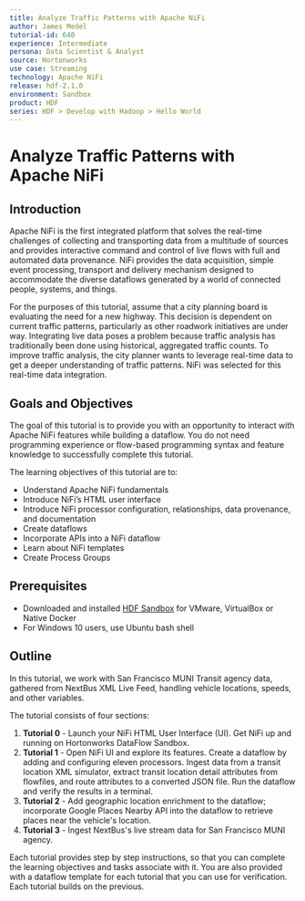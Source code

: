 ```yaml
---
title: Analyze Traffic Patterns with Apache NiFi
author: James Medel
tutorial-id: 640
experience: Intermediate
persona: Data Scientist & Analyst
source: Hortonworks
use case: Streaming
technology: Apache NiFi
release: hdf-2.1.0
environment: Sandbox
product: HDF
series: HDF > Develop with Hadoop > Hello World
---
```



# Analyze Traffic Patterns with Apache NiFi

## Introduction

Apache NiFi is the first integrated platform that solves the real-time challenges of collecting and transporting data from a multitude of sources and provides interactive command and control of live flows with full and automated data provenance. NiFi provides the data acquisition, simple event processing, transport and delivery mechanism designed to accommodate the diverse dataflows generated by a world of connected people, systems, and things.

For the purposes of this tutorial, assume that a city planning board is evaluating the need for a new highway.  This decision is dependent on current traffic patterns, particularly as other roadwork initiatives are under way. Integrating live data poses a problem because traffic analysis has traditionally been done using historical, aggregated traffic counts.  To improve traffic analysis, the city planner wants to leverage real-time data to get a deeper understanding of traffic patterns.  NiFi was selected for this real-time data integration.

## Goals and Objectives

The goal of this tutorial is to provide you with an opportunity to interact with Apache NiFi features while building a dataflow. You do not need programming experience or flow-based programming syntax and feature knowledge to successfully complete this tutorial.

The learning objectives of this tutorial are to:
- Understand Apache NiFi fundamentals
- Introduce NiFi’s HTML user interface
- Introduce NiFi processor configuration, relationships, data provenance, and documentation
- Create dataflows
- Incorporate APIs into a NiFi dataflow
- Learn about NiFi templates
- Create Process Groups

## Prerequisites

- Downloaded and installed [HDF Sandbox](https://hortonworks.com/products/sandbox/) for VMware, VirtualBox or Native Docker
- For Windows 10 users, use Ubuntu bash shell

## Outline

In this tutorial, we work with San Francisco MUNI Transit agency data, gathered from NextBus XML Live Feed, handling vehicle locations, speeds, and other variables.

The tutorial consists of four sections:

1. **Tutorial 0** - Launch your NiFi HTML User Interface (UI). Get NiFi up and running on Hortonworks DataFlow Sandbox.
2. **Tutorial 1** - Open NiFi UI and explore its features. Create a dataflow by adding and configuring eleven processors. Ingest data from a transit location XML simulator, extract transit location detail attributes from flowfiles, and route attributes to a converted JSON file. Run the dataflow and verify the results in a terminal.
3. **Tutorial 2** - Add geographic location enrichment to the dataflow; incorporate Google Places Nearby API into the dataflow to retrieve places near the vehicle's location.
4. **Tutorial 3** - Ingest NextBus's live stream data for San Francisco MUNI agency.

Each tutorial provides step by step instructions, so that you can complete the learning objectives and tasks associate with it. You are also provided with a dataflow template for each tutorial that you can use for verification. Each tutorial builds on the previous.
